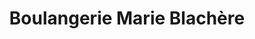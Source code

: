 ---
title: "Boulangerie Marie Blachère"
url: /mennecy/boulangerie-marie-blachere/
shop: Bäckerei
---